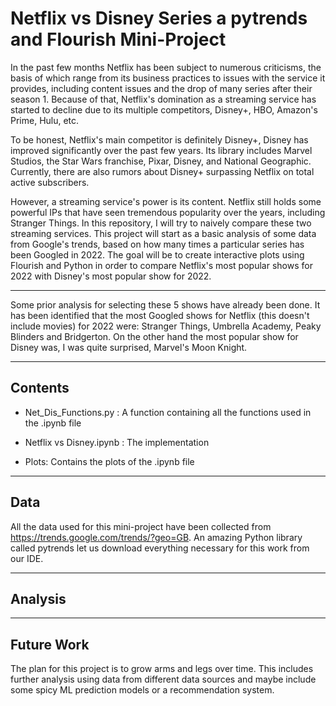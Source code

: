 # Netflix vs Disney Series a pytrends and Flourish Mini-Project

In the past few months Netflix has been subject to numerous criticisms, the basis of which range from its business practices to issues with the service it provides, including content issues and the drop of many series after their season 1. Because of that, Netflix's domination as a streaming service has started to decline due to its multiple competitors, Disney+, HBO, Amazon's Prime, Hulu, etc. 

To be honest, Netflix's main competitor is definitely Disney+, Disney has improved significantly over the past few years. Its library includes Marvel Studios, the Star Wars franchise, Pixar, Disney, and National Geographic. Currently, there are also rumors about Disney+ surpassing Netflix on total active subscribers.

However, a streaming service's power is its content. Netflix still holds some powerful IPs that have seen tremendous popularity over the years, including Stranger Things. In this repository, I will try to naively compare these two streaming services. This project will start as a basic analysis of some data from Google's trends, based on how many times a particular series has been Googled in 2022. The goal will be to create interactive plots using Flourish and Python in order to compare Netflix's most popular shows for 2022 with Disney's most popular show for 2022.

---

Some prior analysis for selecting these 5 shows have already been done. It has been identified that the most Googled shows for Netflix (this doesn't include movies) for 2022 were: Stranger Things, Umbrella Academy, Peaky Blinders and Bridgerton. On the other hand the most popular show for Disney was, I was quite surprised, Marvel's Moon Knight.

---
## Contents
- Net_Dis_Functions.py : A function containing all the functions used in the .ipynb file

- Netflix vs Disney.ipynb : The implementation

- Plots: Contains the plots of the .ipynb file

---

## Data

All the data used for this mini-project have been collected from https://trends.google.com/trends/?geo=GB. An amazing Python library called pytrends let us download everything necessary for this work from our IDE.

---
## Analysis


---
## Future Work
The plan for this project is to grow arms and legs over time. This includes further analysis using data from different data sources and maybe include some spicy ML prediction models or a recommendation system.
